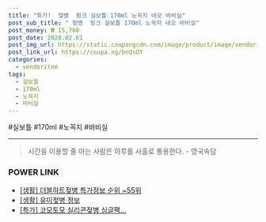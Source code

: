 ```yaml
--- 
title: "특가!  젖병  핑크 실보틀 170ml 노꼭지 네오 바비실" 
post_sub_title: " 젖병  핑크 실보틀 170ml 노꼭지 네오 바비실" 
post_money: ₩ 15,760 
post_date: 2020.02.01 
post_img_url: https://static.coupangcdn.com/image/product/image/vendoritem/2016/01/15/3009733332/cdcb7bd8-1cd0-40c2-8d24-276372d3d505.jpg 
post_link_url: https://coupa.ng/bnQsOY 
categories: 
  - vendoritem 
tags: 
  - 실보틀 
  - 170ml 
  - 노꼭지 
  - 바비실 
--- 
```

  #실보틀 #170ml #노꼭지 #바비실 
<hr> 

> 시간을 이용할 줄 아는 사람은 하루를 사흘로 통용한다. - 영국속담 


### POWER LINK

* <a href="https://blog.naver.com/sakai111/221777259568" target="_blank"> [생활] 더블하트젖병 특가정보 순위 ~55위</a>
* <a href="https://blog.naver.com/fasyy4321/221759496934" target="_blank"> [생활] 유미젖병 정보 </a>
* <a href="https://blog.naver.com/an0733/221792665994" target="_blank">[특가] 코모토모 실리콘젖병 싱글팩...</a>
